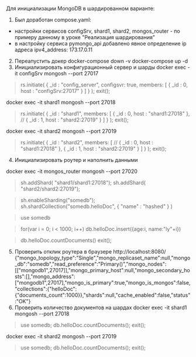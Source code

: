 Для инициализации MongoDB в шардированном варианте:
1. Был доработан compose.yaml:
- настройки сервисов configSrv, shard1, shard2, mongos_router - по примеру данному в уроке "Реализация шардирования"
- в настройку сервиса pymongo_api добавлено явное определение ip адреса ipv4_address: 173.17.0.11
2. Переапустить докер 
docker-compose down -v
docker-compose up -d
3. Инициализировать конфигурационный сервер и шарды 
docker exec -it configSrv mongosh --port 27017

> rs.initiate(
  {
    _id : "config_server",
       configsvr: true,
    members: [
      { _id : 0, host : "configSrv:27017" }
    ]
  }
);
> exit();

docker exec -it shard1 mongosh --port 27018

> rs.initiate(
    {
      _id : "shard1",
      members: [
        { _id : 0, host : "shard1:27018" },
       // { _id : 1, host : "shard2:27019" }
      ]
    }
);
> exit();

docker exec -it shard2 mongosh --port 27019

> rs.initiate(
    {
      _id : "shard2",
      members: [
       // { _id : 0, host : "shard1:27018" },
        { _id : 1, host : "shard2:27019" }
      ]
    }
  );
> exit(); 

4. Инициализировать роутер и наполнить данными

docker exec -it mongos_router mongosh --port 27020

> sh.addShard( "shard1/shard1:27018");
> sh.addShard( "shard2/shard2:27019");

> sh.enableSharding("somedb");
> sh.shardCollection("somedb.helloDoc", { "name" : "hashed" } )

> use somedb

> for(var i = 0; i < 1000; i++) db.helloDoc.insert({age:i, name:"ly"+i})

> db.helloDoc.countDocuments() 
> exit(); 

5. Проверить отклик роутера в браузере
http://localhost:8080/
{"mongo_topology_type":"Single","mongo_replicaset_name":null,"mongo_db":"somedb","read_preference":"Primary()","mongo_nodes":[["mongodb1",27017]],"mongo_primary_host":null,"mongo_secondary_hosts":[],"mongo_address":["mongodb1",27017],"mongo_is_primary":true,"mongo_is_mongos":false,"collections":{"helloDoc":{"documents_count":1000}},"shards":null,"cache_enabled":false,"status":"OK"}
6. Проверить количество документов на шардах
 docker exec -it shard1 mongosh --port 27018
 > use somedb;
 > db.helloDoc.countDocuments();
 > exit(); 

 docker exec -it shard2 mongosh --port 27019
 > use somedb;
 > db.helloDoc.countDocuments();
 > exit();
